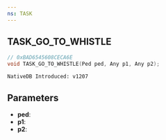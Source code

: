 ```yaml
---
ns: TASK
---
```

## TASK_GO_TO_WHISTLE

```c
// 0xBAD6545608CECA6E
void TASK_GO_TO_WHISTLE(Ped ped, Any p1, Any p2);
```

```
NativeDB Introduced: v1207
```

## Parameters
* **ped**:
* **p1**:
* **p2**:
